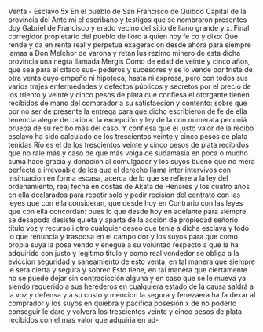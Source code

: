 Venta - Esclavo
5x En el pueblo de San Francisco de Quibdo Capital de la provincia del
Ante mi el escribano y testigos que se nombraron presentes doy Gabriel de Francisco y erado vecino del sitio de llano grande y x.
Final corregidor propietario del pueblo de lloro a quien hoy fe co y dixo: Que rende y da en renta real y perpetua exageracion desde ahora para siempre jamas a Don Melchor de varona y retan lus rezimo minero de esta dicha provincia una negra llamada Mergis
Como de edad de veinte y cinco años, que sea para el citado sus- pederos y sucesores y se lo vende por triste de otra venta cuyo empeño ni hipoteca, hasta ni expresa, pero con todos sus varios trajes
enfermedades y defectos públicos y secretos por el precio de los triento y veinte y cinco pesos de plata que confiesa el otorgante tienen recibidos de mano del comprador a su satisfaecion y contento: sobre que por no ser de presente la entrega para que
dicho escribieron de fe de ella tenencia alegre de calibrar la excepción y ley de la non numerata pecuniá prueba de su recibo más del caso. Y confiesa que el justo valor de la recibo esclavo ha sido calculado de los trescientos veinte y cinco pesos de plata tenidas
Río es el de los trescientos veinte y cinco pesos de plata recibidos que no rale más y caso de que más volga de sudamasia en poca o mucho suma hace gracia y donación al comulgador y los suyos bueno que no mera perfecta e irrevoable de los que el derecho llama inter
intervivos con insinuacion en forma escasa, acerca de lo que se refiere a la ley del ordenamiento, reaj fecha en costas de Akata de Henares y los cuatro años en ella declarados para repetir solo y pedir recision del contrato con las leyes que con ella consideran, que desde hoy en
Contrario con las leyes que con ella concordan: pues lo que desde hoy en adelante para siempre se desapoda desiste quieta y aparta de la acción de propiedad señorío título voz y recurso i otro cualquier deseo que tenia a dicha esclava y todo lo que renuncia y trasposa en el campo
dor y los suyos para que como propia suya la posa vendo y enegue a su voluntad respecto a que la ha adquirido con justo y legitimo titulo y como real vendedor se obliga a la eviccion seguridad y saneamiento de esto venta, en tal manera que siempre le sera cierta y segura y sobrec
Esto tiene, en tal manera que ciertamente no se puede dejar sin contradicción alguna y en caso que se le mueva ya siendo requerido a sus herederos en cualquiera estado de la causa saldrá a la voz y defensa y a su costo y mencion la segura y fenezaera ha
fa
dexar al comprador y los suyos en quiebra y pacifica posesión
x
de no poderlo conseguir le daro y volvera los trescientos veinte y
cinco pesos de plata recibidos con el mas valor que adquiria en ad-